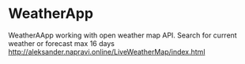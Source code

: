 # WeatherApp
WeatherAApp working with open weather map API. Search for current weather or forecast max 16 days
http://aleksander.napravi.online/LiveWeatherMap/index.html

